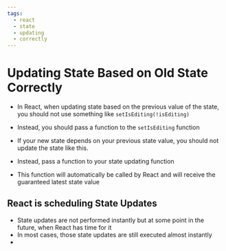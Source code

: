 ```yaml
---
tags:
  - react
  - state
  - updating
  - correctly
---
```

# Updating State Based on Old State Correctly

* In React, when updating state based on the previous value of the state, you should not use something like `setIsEditing(!isEditing)`
* Instead, you should pass a function to the `setIsEditing` function

* If your new state depends on your previous state value, you should not update the state like this.
* Instead, pass a function to your state updating function
* This function will automatically be called by React and will receive the guaranteed latest state value

## React is scheduling State Updates
* State updates are not performed instantly but at some point in the future, when React has time for it
* In most cases, those state updates are still executed almost instantly
* 
